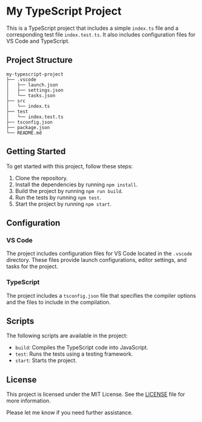 # My TypeScript Project

This is a TypeScript project that includes a simple `index.ts` file and a corresponding test file `index.test.ts`. It also includes configuration files for VS Code and TypeScript.

## Project Structure

```
my-typescript-project
├── .vscode
│   ├── launch.json
│   ├── settings.json
│   └── tasks.json
├── src
│   └── index.ts
├── test
│   └── index.test.ts
├── tsconfig.json
├── package.json
└── README.md
```

## Getting Started

To get started with this project, follow these steps:

1. Clone the repository.
2. Install the dependencies by running `npm install`.
3. Build the project by running `npm run build`.
4. Run the tests by running `npm test`.
5. Start the project by running `npm start`.

## Configuration

### VS Code

The project includes configuration files for VS Code located in the `.vscode` directory. These files provide launch configurations, editor settings, and tasks for the project.

### TypeScript

The project includes a `tsconfig.json` file that specifies the compiler options and the files to include in the compilation.

## Scripts

The following scripts are available in the project:

- `build`: Compiles the TypeScript code into JavaScript.
- `test`: Runs the tests using a testing framework.
- `start`: Starts the project.

## License

This project is licensed under the MIT License. See the [LICENSE](./LICENSE) file for more information.

Please let me know if you need further assistance.